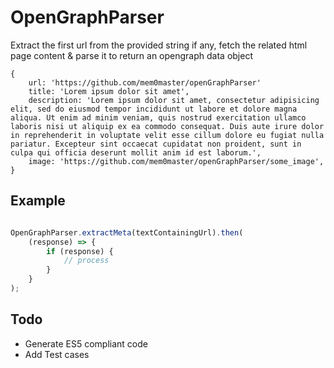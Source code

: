 # OpenGraphParser

Extract the first url from the provided string if any, fetch the related html page content & parse it to return an opengraph data object

    {
        url: 'https://github.com/mem0master/openGraphParser'
        title: 'Lorem ipsum dolor sit amet',
        description: 'Lorem ipsum dolor sit amet, consectetur adipisicing elit, sed do eiusmod tempor incididunt ut labore et dolore magna aliqua. Ut enim ad minim veniam, quis nostrud exercitation ullamco laboris nisi ut aliquip ex ea commodo consequat. Duis aute irure dolor in reprehenderit in voluptate velit esse cillum dolore eu fugiat nulla pariatur. Excepteur sint occaecat cupidatat non proident, sunt in culpa qui officia deserunt mollit anim id est laborum.',
        image: 'https://github.com/mem0master/openGraphParser/some_image',
    }

## Example

```javascript

OpenGraphParser.extractMeta(textContainingUrl).then(
    (response) => {
        if (response) {
            // process
        }
    }
);

```


## Todo

*   Generate ES5 compliant code
*   Add Test cases
